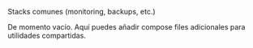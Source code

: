 Stacks comunes (monitoring, backups, etc.)

De momento vacío. Aquí puedes añadir compose files adicionales para utilidades compartidas.

